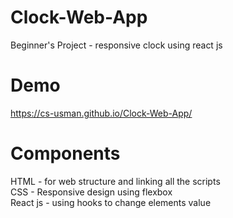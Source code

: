 # Clock-Web-App
Beginner's Project - responsive clock using react js</br>
# Demo
https://cs-usman.github.io/Clock-Web-App/
# Components
HTML - for web structure and linking all the scripts</br>
CSS - Responsive design using flexbox</br>
React js - using hooks to change elements value

